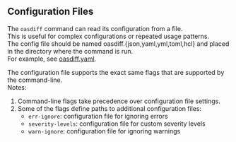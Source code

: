 ## Configuration Files
The `oasdiff` command can read its configuration from a file.  
This is useful for complex configurations or repeated usage patterns.  
The config file should be named oasdiff.{json,yaml,yml,toml,hcl} and placed in the directory where the command is run.  
For example, see [oasdiff.yaml](../examples/oasdiff.yaml).

The configuration file supports the exact same flags that are supported by the command-line.  
Notes:
1. Command-line flags take precedence over configuration file settings.
2. Some of the flags define paths to additional configuration files:
    - `err-ignore`:              configuration file for ignoring errors
    - `severity-levels`:         configuration file for custom severity levels
    - `warn-ignore`:             configuration file for ignoring warnings
